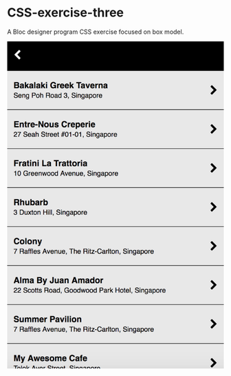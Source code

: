 # CSS-exercise-three
A Bloc designer program CSS exercise focused on box model.  

![Screenshot](https://github.com/saamato/css-exercise-three/blob/master/box%20model.png)
